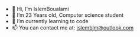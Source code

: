 - 👋 Hi, I’m IslemBoualami
- 👀 I’m 23 Years old, Computer science student
- 🌱 I’m currently learning to code
- 📫 You can contact me at: islemblm@outlook.com

<!---
islembenz/islembenz is a ✨ special ✨ repository because its `README.md` (this file) appears on your GitHub profile.
You can click the Preview link to take a look at your changes.
--->
